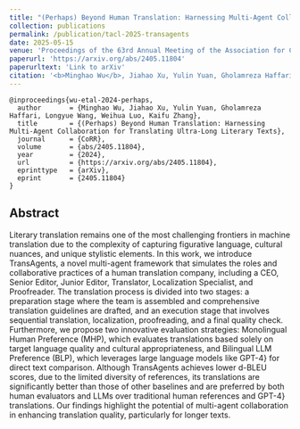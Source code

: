 ```yaml
---
title: "(Perhaps) Beyond Human Translation: Harnessing Multi-Agent Collaboration for Translating Ultra-Long Literary Texts"
collection: publications
permalink: /publication/tacl-2025-transagents
date: 2025-05-15
venue: 'Proceedings of the 63rd Annual Meeting of the Association for Computational Linguistics (Volume 1: Long Papers)'
paperurl: 'https://arxiv.org/abs/2405.11804'
paperurltext: 'Link to arXiv'
citation: '<b>Minghao Wu</b>, Jiahao Xu, Yulin Yuan, Gholamreza Haffari, Longyue Wang, Weihua Luo, and Kaifu Zhang. <b>TACL 2025</b>'
---
```


```
@inproceedings{wu-etal-2024-perhaps,
  author       = {Minghao Wu, Jiahao Xu, Yulin Yuan, Gholamreza Haffari, Longyue Wang, Weihua Luo, Kaifu Zhang},
  title        = {(Perhaps) Beyond Human Translation: Harnessing Multi-Agent Collaboration for Translating Ultra-Long Literary Texts},
  journal      = {CoRR},
  volume       = {abs/2405.11804},
  year         = {2024},
  url          = {https://arxiv.org/abs/2405.11804},
  eprinttype   = {arXiv},
  eprint       = {2405.11804}
}
```

## Abstract
Literary translation remains one of the most challenging frontiers in machine translation due to the complexity of capturing figurative language, cultural nuances, and unique stylistic elements. In this work, we introduce TransAgents, a novel multi-agent framework that simulates the roles and collaborative practices of a human translation company, including a CEO, Senior Editor, Junior Editor, Translator, Localization Specialist, and Proofreader. The translation process is divided into two stages: a preparation stage where the team is assembled and comprehensive translation guidelines are drafted, and an execution stage that involves sequential translation, localization, proofreading, and a final quality check. Furthermore, we propose two innovative evaluation strategies: Monolingual Human Preference (MHP), which evaluates translations based solely on target language quality and cultural appropriateness, and Bilingual LLM Preference (BLP), which leverages large language models like GPT-4} for direct text comparison. Although TransAgents achieves lower d-BLEU scores, due to the limited diversity of references, its translations are significantly better than those of other baselines and are preferred by both human evaluators and LLMs over traditional human references and GPT-4} translations. Our findings highlight the potential of multi-agent collaboration in enhancing translation quality, particularly for longer texts.